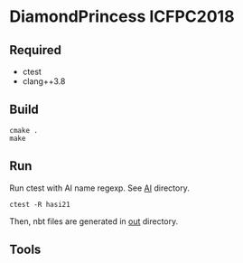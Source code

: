 # DiamondPrincess ICFPC2018

## Required

+ ctest
+ clang++3.8

## Build

```
cmake .
make
```

## Run

Run ctest with AI name regexp. See [AI](AI) directory.

```
ctest -R hasi21
```

Then, nbt files are generated in [out](out) directory.

## Tools

